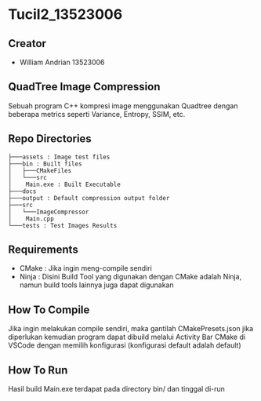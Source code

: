 # Tucil2_13523006
## Creator
- William Andrian 13523006

## QuadTree Image Compression
Sebuah program C++ kompresi image menggunakan Quadtree dengan beberapa metrics seperti Variance, Entropy, SSIM, etc.
## Repo Directories
```
├───assets : Image test files
├───bin : Built files
│   ├───CMakeFiles
│   └───src
│    Main.exe : Built Executable
├───docs
├───output : Default compression output folder
├───src
│   └───ImageCompressor
│    Main.cpp
└───tests : Test Images Results
```
## Requirements
- CMake : Jika ingin meng-compile sendiri
- Ninja : Disini Build Tool yang digunakan dengan CMake adalah Ninja, namun build tools lainnya juga dapat digunakan
## How To Compile
Jika ingin melakukan compile sendiri, maka gantilah CMakePresets.json jika diperlukan kemudian program dapat dibuild melalui Activity Bar CMake di VSCode dengan memilih konfigurasi (konfigurasi default adalah default)
## How To Run
Hasil build Main.exe terdapat pada directory bin/ dan tinggal di-run

 
